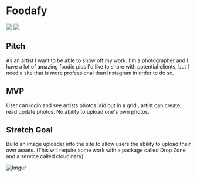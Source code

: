 # **Foodafy**

<p>
    <img src="https://img.shields.io/badge/iOS-12.0+-blue.svg" />
    <img src="https://img.shields.io/badge/Swift-4.2-brightgreen.svg" />
</p>

## **Pitch** 
As an artist I want to be able to show off my work. I'm a photographer and I have a lot of amazing foodie pics I'd like to share with potential clients, but I need a site that is more professional than Instagram in order to do so. 

## **MVP** 
User can login and see artists photos laid out in a grid , artist can create, read update photos. No ability to upload one's own photos.

## **Stretch Goal** 
Build an image uploader into the site to allow users the ability to upload their own assets. (This will require some work with a package called Drop Zone and a service called cloudinary).

![Imgur](https://i.imgur.com/Y0wSsqz.png?1)
